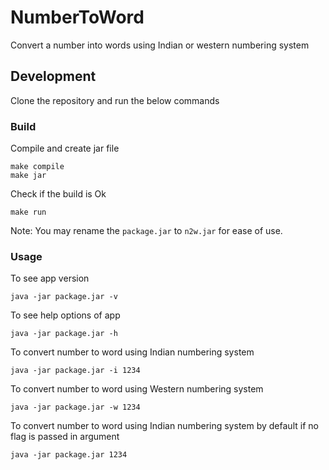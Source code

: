 # NumberToWord
Convert a number into words using Indian or western numbering system

## Development
Clone the repository and run the below commands

### Build
Compile and create jar file
```
make compile
make jar
```

Check if the build is Ok
```
make run
```

Note: You may rename the `package.jar` to `n2w.jar` for ease of use.

### Usage
To see app version
```
java -jar package.jar -v
```

To see help options of app
```
java -jar package.jar -h
```

To convert number to word using Indian numbering system
```
java -jar package.jar -i 1234
```

To convert number to word using Western numbering system
```
java -jar package.jar -w 1234
```

To convert number to word using Indian numbering system by default if no flag is passed in argument 
```
java -jar package.jar 1234
```